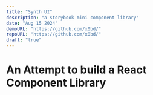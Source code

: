 ```yaml
---
title: "Synth UI"
description: "a storybook mini component library"
date: "Aug 15 2024"
demoURL: "https://github.com/x0bd/"
repoURL: "https://github.com/x0bd/"
draft: "true"
---
```


# An Attempt to build a React Component Library

